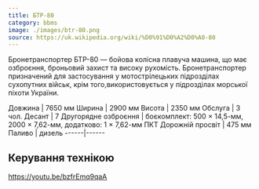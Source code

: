 ```yaml
---
title: БТР-80
category: bbms
image: ./images/btr-80.png
source: https://uk.wikipedia.org/wiki/%D0%91%D0%A2%D0%A0-80
---
```

Бронетранспортер БТР-80 — бойова колісна плавуча машина, що має озброєння, броньовий захист та високу рухомість. Бронетранспортер призначений для застосування у мотострілецьких підрозділах сухопутних військ, крім того,використовується у підрозділах морської піхоти України. 

Довжина |	7650 мм
Ширина |	2900 мм
Висота |	2350 мм
Обслуга |	3 чол.
Десант |	7
Другорядне озброєння | боєкомплект: 500 × 14,5-мм, 2000 × 7,62-мм, додатково: 1 × 7,62-мм ПКТ
Дорожній просвіт | 	475 мм
Паливо |	дизель
------|------ 

## Керування технікою

https://youtu.be/bzfrEmq9qaA
